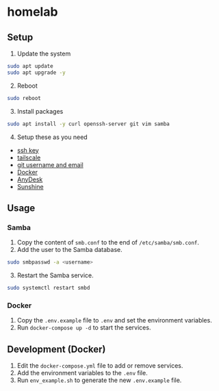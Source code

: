 # homelab

## Setup

1. Update the system

```bash
sudo apt update
sudo apt upgrade -y
```

2. Reboot

```bash
sudo reboot
```

3. Install packages

```bash
sudo apt install -y curl openssh-server git vim samba
```

4. Setup these as you need

- [ssh key](https://askubuntu.com/a/46935)
- [tailscale](https://tailscale.com/download/linux)
- [git username and email](https://stackoverflow.com/a/33024593/11027944)
- [Docker](https://docs.docker.com/engine/install/ubuntu/)
- [AnyDesk](https://anydesk.com/en/downloads/linux)
- [Sunshine](https://docs.lizardbyte.dev/projects/sunshine/en/latest/about/setup.html)

## Usage

### Samba

1. Copy the content of `smb.conf` to the end of `/etc/samba/smb.conf`.
2. Add the user to the Samba database.

```bash
sudo smbpasswd -a <username>
```

3. Restart the Samba service.

```bash
sudo systemctl restart smbd
```

### Docker

1. Copy the `.env.example` file to `.env` and set the environment variables.
2. Run `docker-compose up -d` to start the services.

## Development (Docker)

1. Edit the `docker-compose.yml` file to add or remove services.
2. Add the environment variables to the `.env` file.
3. Run `env_example.sh` to generate the new `.env.example` file.